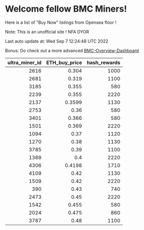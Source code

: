 # Welcome fellow BMC Miners!
Here is a list of "Buy Now" listings from Opensea floor !

Note: This is an unofficial site ! NFA DYOR

Last auto update at: Wed Sep  7 12:24:48 UTC 2022

Bonus: Do check out a more advanced [BMC-Overview-Dashboard](https://dune.com/defifunk/BMC-Overview-Dashboard)


|   ultra_miner_id |   ETH_buy_price |   hash_rewards |
|-----------------:|----------------:|---------------:|
|             2616 |          0.304  |           1000 |
|             2681 |          0.319  |           1100 |
|             3185 |          0.355  |            580 |
|             2239 |          0.355  |           2220 |
|             2137 |          0.3599 |           1130 |
|             2753 |          0.36   |            580 |
|             3401 |          0.366  |            580 |
|             1501 |          0.369  |           2220 |
|             1094 |          0.37   |           1120 |
|             1270 |          0.38   |           1130 |
|             3785 |          0.39   |           1100 |
|             1369 |          0.4    |           2220 |
|             4306 |          0.4198 |           1710 |
|             4109 |          0.42   |           1130 |
|             1509 |          0.42   |           2220 |
|              390 |          0.43   |            740 |
|             2473 |          0.45   |           2220 |
|             1542 |          0.455  |            580 |
|             2024 |          0.475  |            860 |
|             3787 |          0.48   |           1100 |
